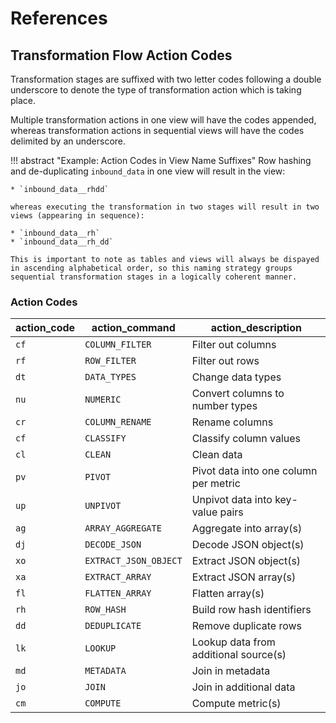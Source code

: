 # References

## Transformation Flow Action Codes
Transformation stages are suffixed with two letter codes following a double underscore to denote the type of transformation action which is taking place.  

Multiple transformation actions in one view will have the codes appended, whereas transformation actions in sequential views will have the codes delimited by an underscore.  

!!! abstract "Example: Action Codes in View Name Suffixes" 
    Row hashing and de-duplicating `inbound_data` in one view will result in the view:

    * `inbound_data__rhdd`
    
    whereas executing the transformation in two stages will result in two views (appearing in sequence):
    
    * `inbound_data__rh`
    * `inbound_data__rh_dd`

    This is important to note as tables and views will always be dispayed in ascending alphabetical order, so this naming strategy groups sequential transformation stages in a logically coherent manner.

### Action Codes

action_code | action_command | action_description
--- | --- | --- 
`cf` | `COLUMN_FILTER` | Filter out columns
`rf` | `ROW_FILTER` | Filter out rows
`dt` | `DATA_TYPES` | Change data types
`nu` | `NUMERIC` | Convert columns to number types
`cr` | `COLUMN_RENAME` | Rename columns
`cf` | `CLASSIFY` | Classify column values
`cl` | `CLEAN` | Clean data
`pv` | `PIVOT` | Pivot data into one column per metric
`up` | `UNPIVOT` | Unpivot data into key-value pairs
`ag` | `ARRAY_AGGREGATE` | Aggregate into array(s)
`dj` | `DECODE_JSON` | Decode JSON object(s)
`xo` | `EXTRACT_JSON_OBJECT` | Extract JSON object(s)
`xa` | `EXTRACT_ARRAY`| Extract JSON array(s)
`fl` | `FLATTEN_ARRAY` | Flatten array(s)
`rh` | `ROW_HASH` | Build row hash identifiers
`dd` | `DEDUPLICATE` | Remove duplicate rows
`lk` | `LOOKUP` | Lookup data from additional source(s)
`md` | `METADATA` | Join in metadata
`jo` | `JOIN` | Join in additional data
`cm` | `COMPUTE` | Compute metric(s)

